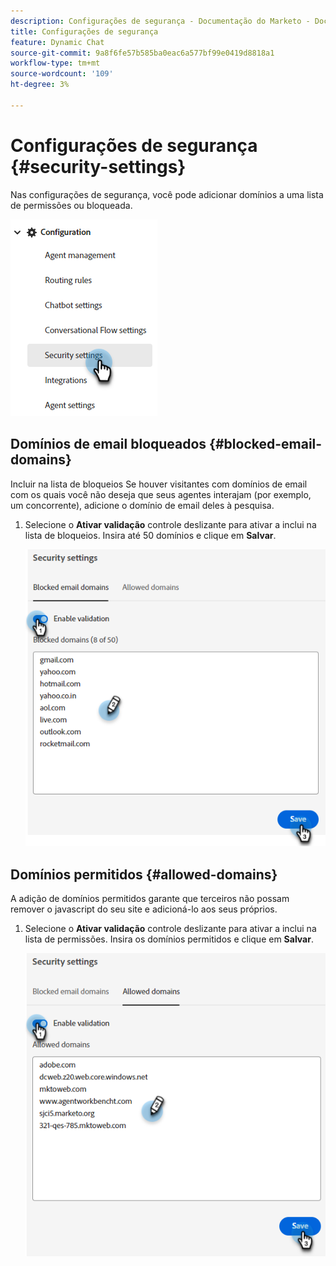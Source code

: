 ```yaml
---
description: Configurações de segurança - Documentação do Marketo - Documentação do produto
title: Configurações de segurança
feature: Dynamic Chat
source-git-commit: 9a8f6fe57b585ba0eac6a577bf99e0419d8818a1
workflow-type: tm+mt
source-wordcount: '109'
ht-degree: 3%

---
```


# Configurações de segurança {#security-settings}

Nas configurações de segurança, você pode adicionar domínios a uma lista de permissões ou bloqueada.

![](assets/security-settings-1.png)

## Domínios de email bloqueados {#blocked-email-domains}

Incluir na lista de bloqueios Se houver visitantes com domínios de email com os quais você não deseja que seus agentes interajam (por exemplo, um concorrente), adicione o domínio de email deles à pesquisa.

1. Selecione o **Ativar validação** controle deslizante para ativar a inclui na lista de bloqueios. Insira até 50 domínios e clique em **Salvar**.

   ![](assets/security-settings-2.png)

## Domínios permitidos {#allowed-domains}

A adição de domínios permitidos garante que terceiros não possam remover o javascript do seu site e adicioná-lo aos seus próprios.

1. Selecione o **Ativar validação** controle deslizante para ativar a inclui na lista de permissões. Insira os domínios permitidos e clique em **Salvar**.

   ![](assets/security-settings-3.png)
